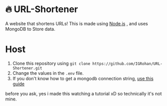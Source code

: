 # :fire: URL-Shortener
A website that shortens URLs! 
This is made using [Node.js](https://nodejs.org) , and uses MongoDB to Store data.

# Host
1. Clone this repository using `git clone https://github.com/IGRohan/URL-Shortener.git`
2. Change the values in the `.env` file.
3. If you don't know how to  get a mongodb connection string, [use this guide](https://igrohan.github.io/IGBot/#/./tutorials/mongodb/index)

before you ask, yes i made this watching a tutorial xD so technically it's not mine.
